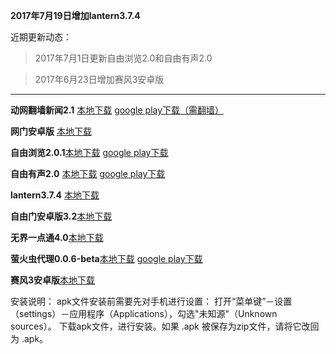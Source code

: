 **2017年7月19日增加lantern3.7.4**

近期更新动态：

> 2017年7月1日更新自由浏览2.0和自由有声2.0

> 2017年6月23日增加赛风3安卓版

***

**动网翻墙新闻2.1** [本地下载](https://storage.googleapis.com/jwnews/dweb.apk)   [google play下载（需翻墙）](https://play.google.com/store/apps/details?id=org.bannedbook.app.dtwip)

**网门安卓版** [本地下载](https://git.io/ogatea)

**自由浏览2.0.1**[本地下载](https://github.com/greatfire/x/raw/master/freebrowser.apk)  [google play下载](https://play.google.com/store/apps/details?id=org.greatfire.freebrowser)          

**自由有声2.0** [本地下载](https://github.com/greatfire/x/raw/master/freebooks.apk) [google play下载](https://play.google.com/store/apps/details?id=org.greatfire.freebook)

**lantern3.7.4** [本地下载](http://www.babel.cc/share.do?s=2779712804627264)  

**自由门安卓版3.2**[本地下载](https://git.io/fgma )

**无界一点通4.0**[本地下载](https://git.io/v6836)

**萤火虫代理0.0.6-beta**[本地下载](https://github.com/yinghuocho/download/blob/master/firefly.apk?raw=true) [google play下载](https://play.google.com/store/apps/details?id=org.gofirefly.android.vpn)

**赛风3安卓版**[本地下载](http://www.babel.cc/share.do?s=6555140926875361)


安装说明：
apk文件安装前需要先对手机进行设置： 打开“菜单键”－设置（settings）－应用程序（Applications），勾选"未知源"（Unknown sources）。
下载apk文件，进行安装。如果 .apk 被保存为zip文件，请将它改回为 .apk。